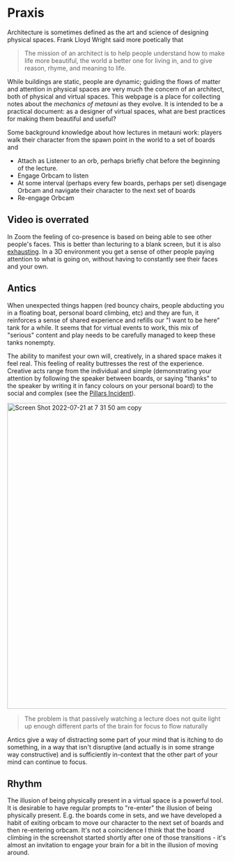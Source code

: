 # Praxis

Architecture is sometimes defined as the art and science of designing physical spaces. Frank Lloyd Wright said more poetically that

> The mission of an architect is to help people understand how to make life more beautiful, the world a better one for living in, and to give reason, rhyme, and meaning to life.

While buildings are static, people are dynamic; guiding the flows of matter and attention in physical spaces are very much the concern of an architect, both of physical and virtual spaces. This webpage is a place for collecting notes about the *mechanics of metauni* as they evolve. It is intended to be a practical document: as a designer of virtual spaces, what are best practices for making them beautiful and useful?

Some background knowledge about how lectures in metauni work: players walk their character from the spawn point in the world to a set of boards and

* Attach as Listener to an orb, perhaps briefly chat before the beginning of the lecture.
* Engage Orbcam to listen
* At some interval (perhaps every few boards, perhaps per set) disengage Orbcam and navigate their character to the next set of boards
* Re-engage Orbcam

## Video is overrated

In Zoom the feeling of co-presence is based on being able to see other people's faces. This is better than lecturing to a blank screen, but it is also [exhausting](https://psycnet.apa.org/fulltext/2021-77825-003.pdf). In a 3D environment you get a sense of other people paying attention to what is going on, without having to constantly see their faces and your own.

## Antics

When unexpected things happen (red bouncy chairs, people abducting you in a floating boat, personal board climbing, etc) and they are fun, it reinforces a sense of shared experience and refills our "I want to be here" tank for a while. It seems that for virtual events to work, this mix of "serious" content and play needs to be carefully managed to keep these tanks nonempty.

The ability to manifest your own will, creatively, in a shared space makes it feel real. This feeling of reality buttresses the rest of the experience. Creative acts range from the individual and simple (demonstrating your attention by following the speaker between boards, or saying "thanks" to the speaker by writing it in fancy colours on your personal board) to the social and complex (see the [Pillars Incident](https://youtu.be/jryDAxI3XSo)).

<img width="700" alt="Screen Shot 2022-07-21 at 7 31 50 am copy" src="https://user-images.githubusercontent.com/320329/180327328-cadeab5b-e67e-4434-a0d0-07fe9a596875.png">

> The problem is that passively watching a lecture does not quite light up enough different parts of the brain for focus to flow naturally

Antics give a way of distracting some part of your mind that is itching to do something, in a way that isn't disruptive (and actually is in some strange way constructive) and is sufficiently in-context that the other part of your mind can continue to focus.

## Rhythm

The illusion of being physically present in a virtual space is a powerful tool. It is desirable to have regular prompts to "re-enter" the illusion of being physically present. E.g. the boards come in sets, and we have developed a habit of exiting orbcam to move our character to the next set of boards and then re-entering orbcam. It's not a coincidence I think that the board climbing in the screenshot started shortly after one of those transitions - it's almost an invitation to engage your brain for a bit in the illusion of moving around.
